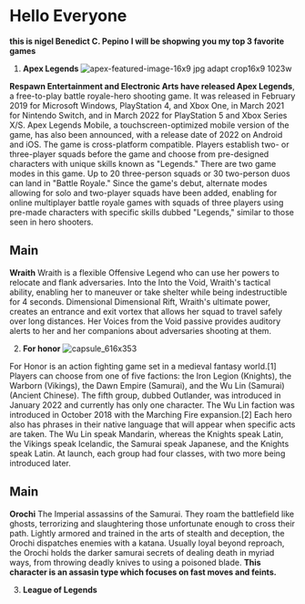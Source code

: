 # Hello Everyone
**this is nigel Benedict C. Pepino**
**I will be shopwing you my top 3 favorite games**
1. **Apex Legends**
![apex-featured-image-16x9 jpg adapt crop16x9 1023w](https://user-images.githubusercontent.com/102642220/162093445-61e27cd8-a1db-4d1b-ba95-4d86aabbacb1.jpg)

**Respawn Entertainment and Electronic Arts have released Apex Legends**, a free-to-play battle royale-hero shooting game. It was released in February 2019 for Microsoft Windows, PlayStation 4, and Xbox One, in March 2021 for Nintendo Switch, and in March 2022 for PlayStation 5 and Xbox Series X/S. Apex Legends Mobile, a touchscreen-optimized mobile version of the game, has also been announced, with a release date of 2022 on Android and iOS. The game is cross-platform compatible.
Players establish two- or three-player squads before the game and choose from pre-designed characters with unique skills known as "Legends." There are two game modes in this game. Up to 20 three-person squads or 30 two-person duos can land in "Battle Royale."
Since the game's debut, alternate modes allowing for solo and two-player squads have been added, enabling for online multiplayer battle royale games with squads of three players using pre-made characters with specific skills dubbed "Legends," similar to those seen in hero shooters.
## Main
**Wraith**
Wraith is a flexible Offensive Legend who can use her powers to relocate and flank adversaries. Into the Into the Void, Wraith's tactical ability, enabling her to maneuver or take shelter while being indestructible for 4 seconds. Dimensional Dimensional Rift, Wraith's ultimate power, creates an entrance and exit vortex that allows her squad to travel safely over long distances. Her Voices from the Void passive provides auditory alerts to her and her companions about adversaries shooting at them.

2. **For honor**
![capsule_616x353](https://user-images.githubusercontent.com/102642220/162094610-4d7ced8f-0d2c-4204-8a64-5d24f5f058ee.jpg)

For Honor is an action fighting game set in a medieval fantasy world.[1] Players can choose from one of five factions: the Iron Legion (Knights), the Warborn (Vikings), the Dawn Empire (Samurai), and the Wu Lin (Samurai) (Ancient Chinese). The fifth group, dubbed Outlander, was introduced in January 2022 and currently has only one character. The Wu Lin faction was introduced in October 2018 with the Marching Fire expansion.[2] Each hero also has phrases in their native language that will appear when specific acts are taken. The Wu Lin speak Mandarin, whereas the Knights speak Latin, the Vikings speak Icelandic, the Samurai speak Japanese, and the Knights speak Latin. At launch, each group had four classes, with two more being introduced later.
## Main
**Orochi**
The Imperial assassins of the Samurai. They roam the battlefield like ghosts, terrorizing and slaughtering those unfortunate enough to cross their path. Lightly armored and trained in the arts of stealth and deception, the Orochi dispatches enemies with a katana. Usually loyal beyond reproach, the Orochi holds the darker samurai secrets of dealing death in myriad ways, from throwing deadly knives to using a poisoned blade.
**This character is an assasin type which focuses on fast moves and feints.**

3. **League of Legends**
